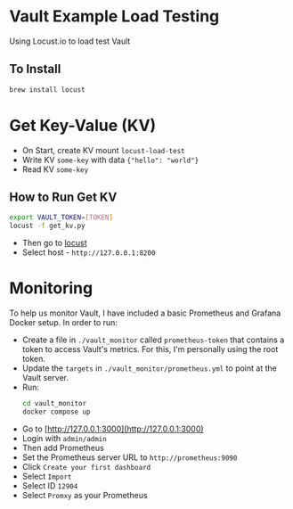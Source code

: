 # Vault Example Load Testing
Using Locust.io to load test Vault

## To Install
```bash
brew install locust
```

# Get Key-Value (KV)

* On Start, create KV mount `locust-load-test`
* Write KV `some-key` with data `{"hello": "world"}`
* Read KV `some-key`

## How to Run Get KV

```bash
export VAULT_TOKEN=[TOKEN]
locust -f get_kv.py
```

* Then go to [locust](http://127.0.0.1:8089/)
* Select host - `http://127.0.0.1:8200`

# Monitoring

To help us monitor Vault, I have included a basic Prometheus and Grafana Docker setup. In order to run:
* Create a file in `./vault_monitor` called `prometheus-token` that contains a token to access Vault's metrics. For this, I'm personally using the root token.
* Update the `targets` in `./vault_monitor/prometheus.yml` to point at the Vault server.
* Run:
    ```bash
    cd vault_monitor
    docker compose up
    ```
* Go to [http://127.0.0.1:3000](http://127.0.0.1:3000)
* Login with `admin/admin`
* Then add Prometheus
* Set the Prometheus server URL to `http://prometheus:9090` 
* Click `Create your first dashboard`
* Select `Import`
* Select ID `12904`
* Select `Promxy` as your Prometheus
